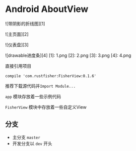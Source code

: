 # Android AboutView
![带阴影的折线图][1]

![主页面][2]

![仪表盘][3]

![drawable进度条][4]
  [1]: 1.png
    [2]: 2.png
      [3]: 3.png
        [4]: 4.png

直接引用项目
```
compile 'com.rustfisher:FisherView:0.1.6'
```

推荐下载源代码并`Import Module...`

`app` 模块存放着一些示例代码

`FisherView` 模块中存放着一些自定义View


## 分支
* 主分支 `master`
* 开发分支以 `dev` 开头